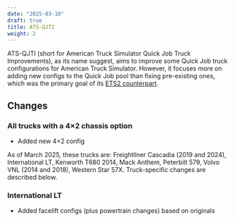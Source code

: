 ```yaml
---
date: "2025-03-10"
draft: true
title: ATS-QJTI
weight: 2
---
```


ATS-QJTI (short for American Truck Simulator Quick Job Truck Improvements), as its name suggest, aims to improve some Quick Job truck configurations for American Truck Simulator. However, it focuses more on adding new configs to the Quick Job pool than fixing pre-existing ones, which was the primary goal of its [ETS2 counterpart](../ets2/ets2-qjti).

## Changes

### All trucks with a 4×2 chassis option

* Added new 4×2 config

As of March 2025, these trucks are: Freightliner Cascadia (2019 and 2024), International LT, Kenworth T680 2014, Mack Anthem, Peterbilt 579, Volvo VNL (2014 and 2018), Western Star 57X. Truck-specific changes are described below.

### International LT

* Added facelift configs (plus powertrain changes) based on originals